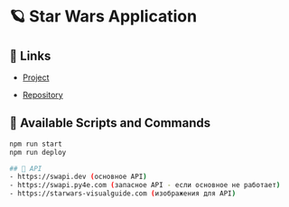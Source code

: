 
# 🪐 Star Wars Application

## 🐧 Links
- [Project](https://denn161.github.io/reactProject-star-wars/)

- [Repository](https://github.com/denn161/reactProject-star-wars)

## 🐶 Available Scripts and Commands

```bash
npm run start 
npm run deploy

## 🦄 API
- https://swapi.dev (основное API)
- https://swapi.py4e.com (запасное API - если основное не работает)
- https://starwars-visualguide.com (изображения для API)